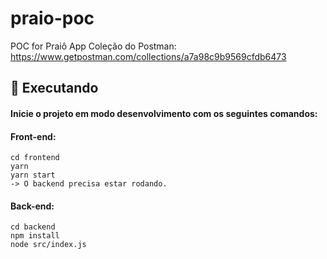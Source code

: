 # praio-poc
POC for Praiô App
Coleção do Postman: https://www.getpostman.com/collections/a7a98c9b9569cfdb6473

## :running: Executando

<h4> Inicie o projeto em modo desenvolvimento com os seguintes comandos: </h4>

<h4> Front-end: </h4>

```
cd frontend
yarn
yarn start
-> O backend precisa estar rodando.
```

<h4> Back-end: </h4>

```
cd backend
npm install
node src/index.js
```

